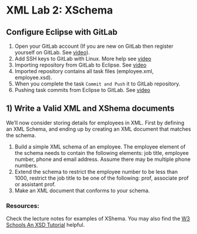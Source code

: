 # XML Lab 2: XSchema

 ## Configure Eclipse with GitLab
 1. Open your GitLab account (If you are new on GitLab then register yourself on GitLab. See  [video](https://web.microsoftstream.com/video/2a478620-8bad-45da-98d6-eb3f2d9c17e2)).
 2. Add SSH keys to GitLab with Linux. More help see [video](https://web.microsoftstream.com/video/0be001a9-85fe-43a7-8a50-ab4a5afbbd22)
 3. Importing repository from GitLab to Eclipse. See [video](https://web.microsoftstream.com/video/fba33dae-0508-4c30-9382-9561d18ea802)
 4. Imported repository contains all task files (employee.xml, employee.xsd).
 5. When you complete the task `Commit and Push` it to GitLab repository.
  6. Pushing task commits from Eclipse to GitLab. See [video](https://web.microsoftstream.com/video/a332d698-37b9-47f1-84aa-c750e7f1e1bd)

## 1) Write a Valid XML and XShema documents

We’ll now consider storing details for employees in XML. First by defining an XML Schema, and ending up by creating an XML document that matches the schema.

1. Build a simple XML schema of an employee. The employee element of the schema needs to contain the following elements: job title, employee number, phone and email address. Assume there may be multiple phone numbers.
2. Extend the schema to restrict the employee number to be less than 1000, restrict the job title to be one of the following: prof, associate prof or assistant prof.
3. Make an XML document that conforms to your schema.


### Resources:

Check the lecture notes for examples of XShema. You may also find the [W3 Schools An XSD Tutorial](https://www.w3schools.com/xml/schema_example.asp) helpful.
